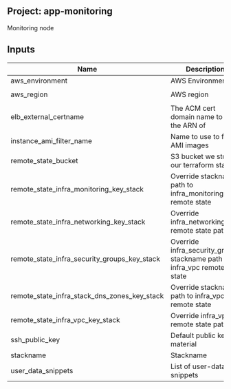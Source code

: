 ## Project: app-monitoring

Monitoring node


## Inputs

| Name | Description | Type | Default | Required |
|------|-------------|:----:|:-----:|:-----:|
| aws_environment | AWS Environment | string | - | yes |
| aws_region | AWS region | string | `eu-west-1` | no |
| elb_external_certname | The ACM cert domain name to find the ARN of | string | - | yes |
| instance_ami_filter_name | Name to use to find AMI images | string | `` | no |
| remote_state_bucket | S3 bucket we store our terraform state in | string | - | yes |
| remote_state_infra_monitoring_key_stack | Override stackname path to infra_monitoring remote state | string | `` | no |
| remote_state_infra_networking_key_stack | Override infra_networking remote state path | string | `` | no |
| remote_state_infra_security_groups_key_stack | Override infra_security_groups stackname path to infra_vpc remote state | string | `` | no |
| remote_state_infra_stack_dns_zones_key_stack | Override stackname path to infra_vpc remote state | string | `` | no |
| remote_state_infra_vpc_key_stack | Override infra_vpc remote state path | string | `` | no |
| ssh_public_key | Default public key material | string | - | yes |
| stackname | Stackname | string | - | yes |
| user_data_snippets | List of user-data snippets | list | - | yes |

